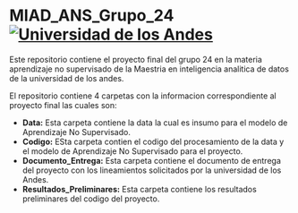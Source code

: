 # MIAD_ANS_Grupo_24 [![Universidad de los Andes][andes-img]][UAndes]
Este repositorio contiene el proyecto final del grupo 24 en la materia aprendizaje no supervisado de la Maestria en inteligencia analitica de datos de la universidad de los andes.

El repositorio contiene 4 carpetas con la informacion correspondiente al proyecto final las cuales son:

* **Data:** Esta carpeta contiene la data la cual es insumo para el modelo de Aprendizaje No Supervisado.
* **Codigo:** ESta carpeta contien el codigo del procesamiento de la data y el modelo de Aprendizaje No Supervisado para el proyecto.
* **Documento_Entrega:** Esta carpeta contiene el documento de entrega del proyecto con los lineamientos solicitados por la universidad de los Andes.
* **Resultados_Preliminares:** Esta carpeta contiene los resultados preliminares del codigo del proyecto.

[andes-img]: https://uniandes.edu.co/sites/default/files/logo-uniandes_1.png
[UAndes]: https://uniandes.edu.co/
